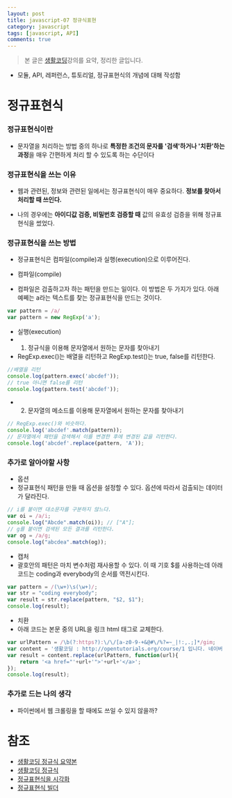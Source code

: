 ```yaml
---
layout: post
title: javascript-07 정규식표현
category: javascript
tags: [javascript, API]
comments: true
---
```


> 본 글은 [생활코딩](https://opentutorials.org/course/743/4724)강의를 요약, 정리한 글입니다.  

- 모듈, API, 레퍼런스, 튜토리얼, 정규표현식의 개념에 대해 작성함

# 정규표현식

### 정규표현식이란

- 문자열을 처리하는 방법 중의 하나로 **특정한 조건의 문자를 '검색'하거나 '치환'하는 과정**을 매우 간편하게 처리 할 수 있도록 하는 수단이다

### 정규표현식을 쓰는 이유

- 웹과 관련된, 정보와 관련된 일에서는 정규표현식이 매우 중요하다. **정보를 찾아서 처리할 때 쓰인다.**

- 나의 경우에는 **아이디값 검증, 비밀번호 검증할 때** 값의 유효성 검증을 위해 정규표현식을 썼었다.

### 정규표현식을 쓰는 방법

- 정규표현식은 컴파일(compile)과 실행(execution)으로 이루어진다.

- 컴파일(compile)
- 컴파일은 검출하고자 하는 패턴을 만드는 일이다. 이 방법은 두 가지가 있다. 아래 예쩨는 a라는 텍스트를 찾는 정규표현식을 만드는 것이다.

```javascript
var pattern = /a/
var pattern = new RegExp('a');
```

- 실행(execution)
- 1) 정규식을 이용해 문자열에서 원하는 문자를 찾아내기
- RegExp.exec()는 배열을 리턴하고 RegExp.test()는 true, false를 리턴한다.

```javascript
//배열을 리턴
console.log(pattern.exec('abcdef')); 
// true 아니면 false를 리턴
console.log(pattern.test('abcdef'));
```

- 2) 문자열의 메소드를 이용해 문자열에서 원하는 문자를 찾아내기

```javascript
// RegExp.exec()와 비슷하다.
console.log('abcdef'.match(pattern));
// 문자열에서 패턴을 검색해서 이를 변경한 후에 변경된 값을 리턴한다.
console.log('abcdef'.replace(pattern, 'A'));
```

### 추가로 알아야할 사항

- 옵션
- 정규표현식 패턴을 만들 때 옵션을 설정할 수 있다. 옵션에 따라서 검출되는 데이터가 달라진다.

```javascript
// i를 붙이면 대소문자를 구분하지 않느다.
var oi = /a/i;
console.log("Abcde".match(oi)); // ["A"];
// g를 붙이면 검색된 모든 결과를 리턴한다.
var og = /a/g;
console.log("abcdea".match(og));
```

- 캡처 
- 괄호안의 패턴은 마치 변수처럼 재사용할 수 있다. 이 때 기호 $를 사용하는데 아래 코드는 coding과 everybody의 순서를 역전시킨다.

```javascript
var pattern = /(\w+)\s(\w+)/;
var str = "coding everybody";
var result = str.replace(pattern, "$2, $1");
console.log(result);
```

- 치환 
- 아래 코드는 본문 중의 URL을 링크 html 태그로 교체한다. 

```javascript
var urlPattern = /\b(?:https?):\/\/[a-z0-9-+&@#\/%?=~_|!:,.;]*/gim;
var content = '생활코딩 : http://opentutorials.org/course/1 입니다. 네이버 : http://naver.com 입니다. ';
var result = content.replace(urlPattern, function(url){
    return '<a href="'+url+'">'+url+'</a>';
});
console.log(result);
```

### 추가로 드는 나의 생각

- 파이썬에서 웹 크롤링을 할 때에도 쓰일 수 있지 않을까?

# 참조
- [생활코딩 정규식 요약본](https://opentutorials.org/course/743/6580)
- [생활코딩 정규식](https://opentutorials.org/course/909/5142)
- [정규표현식을 시각화](https://regexper.com/)
- [정규표현식 빌더](https://regexr.com/)
